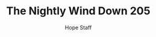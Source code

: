 ---
image: /assets/img/nwd/205_nwd_john_3_18_nlt.png
title: The Nightly Wind Down 205
number: 205
categories:
  - The Nightly Wind Down
author: Hope Staff
notes: The Nightly Wind Down 205
embed: >-
  EMBED_GOES_HERE
transcript: >-
  SOME LINES OF TEXT START HERE
---